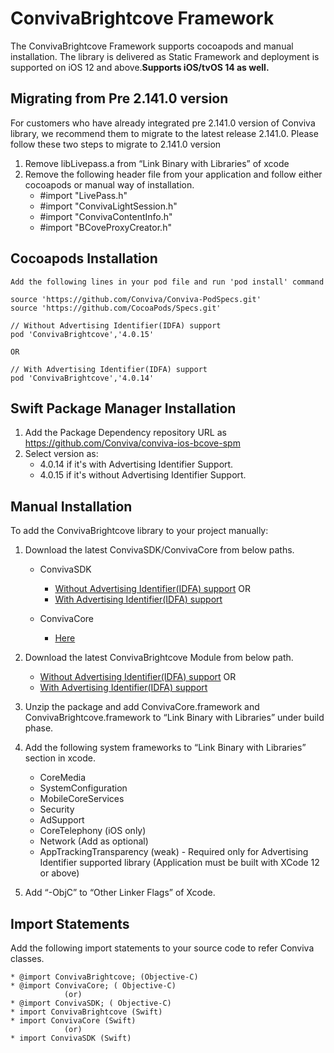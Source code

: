 # ConvivaBrightcove Framework

The ConvivaBrightcove Framework supports cocoapods and manual installation. The library is delivered as Static Framework and deployment is supported on iOS 12 and above.**Supports iOS/tvOS 14 as well.**

## Migrating from Pre 2.141.0 version
For customers who have already integrated pre 2.141.0 version of Conviva library, we recommend them to migrate to the latest 
release 2.141.0. Please follow these two steps to migrate to 2.141.0 version
  1. Remove libLivepass.a from “Link Binary with Libraries” of xcode
  2. Remove the following header file from your application and follow either cocoapods or manual way of installation.
        * #import "LivePass.h"
        * #import "ConvivaLightSession.h"
        * #import "ConvivaContentInfo.h"
        * #import "BCoveProxyCreator.h"

## Cocoapods Installation
    Add the following lines in your pod file and run 'pod install' command
    
    source 'https://github.com/Conviva/Conviva-PodSpecs.git'
    source 'https://github.com/CocoaPods/Specs.git'
    
    // Without Advertising Identifier(IDFA) support
    pod 'ConvivaBrightcove','4.0.15'

    OR 

    // With Advertising Identifier(IDFA) support
    pod 'ConvivaBrightcove','4.0.14'
    
## Swift Package Manager Installation
1. Add the Package Dependency repository URL as https://github.com/Conviva/conviva-ios-bcove-spm
2. Select version as:
    * 4.0.14 if it's with Advertising Identifier Support.
    * 4.0.15 if it's without Advertising Identifier Support.

## Manual Installation
To add the ConvivaBrightcove library to your project manually:

1.	Download the latest ConvivaSDK/ConvivaCore from below paths.

    * ConvivaSDK
      * [Without Advertising Identifier(IDFA) support](https://github.com/Conviva/ConvivaSDK/archive/4.0.27.zip)
      OR
      * [With Advertising Identifier(IDFA) support](https://github.com/Conviva/ConvivaSDK/archive/4.0.26.zip) 
      
    * ConvivaCore
      * [Here](https://github.com/Conviva/ConvivaCore/archive/3.0.12.zip)


2.	Download the latest ConvivaBrightcove Module from below path.
     * [Without Advertising Identifier(IDFA) support](https://github.com/Conviva/ConvivaBrightcove/archive/4.0.15.zip)
      OR
     * [With Advertising Identifier(IDFA) support](https://github.com/Conviva/ConvivaBrightcove/archive/4.0.14.zip) 



3.	Unzip the package and add ConvivaCore.framework and ConvivaBrightcove.framework to “Link Binary with Libraries” under build phase.

4.	Add the following system frameworks to “Link Binary with Libraries” section in xcode.

    * CoreMedia
    * SystemConfiguration
    * MobileCoreServices
    * Security
    * AdSupport
    * CoreTelephony (iOS only)
    * Network (Add as optional)
    * AppTrackingTransparency (weak) - Required only for Advertising Identifier supported library (Application must be built with XCode 12 or above)

5.	Add “-ObjC” to “Other Linker Flags” of Xcode.

## Import Statements

  Add the following import statements to your source code to refer Conviva classes.

    * @import ConvivaBrightcove; (Objective-C)
    * @import ConvivaCore; ( Objective-C)
                (or)
    * @import ConvivaSDK; ( Objective-C)
    * import ConvivaBrightcove (Swift)
    * import ConvivaCore (Swift)
                (or)
    * import ConvivaSDK (Swift)


